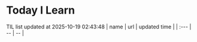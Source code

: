 # Today I Learn 
TIL list updated at 2025-10-19 02:43:48
| name | url | updated time |
| :--- | -- | -- |
